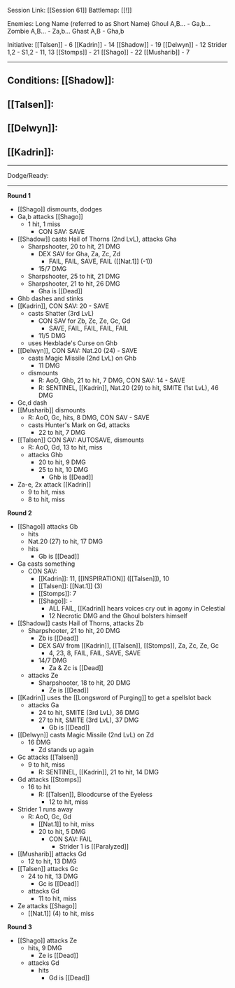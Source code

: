 Session Link:
[[Session 61]]
Battlemap:
[[!]]

Enemies:
Long Name (referred to as Short Name)
Ghoul A,B... - Ga,b...
Zombie A,B... - Za,b...
Ghast A,B - Gha,b

Initiative:
[[Talsen]] - 6
[[Kadrin]] - 14
[[Shadow]] - 19
[[Delwyn]] - 12
Strider 1,2 - S1,2 - 11, 13
[[Stomps]] - 21
[[Shago]] - 22
[[Musharib]] - 7



---
Conditions:
[[Shadow]]:
- 

[[Talsen]]:
- 

[[Delwyn]]:
- 

[[Kadrin]]:
- 
---
Dodge/Ready:


---
**Round 1**
- [[Shago]] dismounts, dodges
- Ga,b attacks [[Shago]]
	- 1 hit, 1 miss
		- CON SAV: SAVE
- [[Shadow]] casts Hail of Thorns (2nd LvL), attacks Gha
	- Sharpshooter, 20 to hit, 21 DMG
		- DEX SAV for Gha, Za, Zc, Zd
			- FAIL, FAIL, SAVE, FAIL ([[Nat.1]] (-1))
		- 15/7 DMG
	- Sharpshooter, 25 to hit, 21 DMG
	- Sharpshooter, 21 to hit, 26 DMG
		- Gha is [[Dead]]
- Ghb dashes and stinks
- [[Kadrin]], CON SAV: 20 - SAVE
	- casts Shatter (3rd LvL)
		- CON SAV for Zb, Zc, Ze, Gc, Gd
			- SAVE, FAIL, FAIL, FAIL, FAIL
		- 11/5 DMG
	- uses Hexblade's Curse on Ghb
- [[Delwyn]], CON SAV: Nat.20 (24) - SAVE
	- casts Magic Missile (2nd LvL) on Ghb
		- 11 DMG
	- dismounts
		- R: AoO, Ghb, 21 to hit, 7 DMG, CON SAV: 14 - SAVE
		- R: SENTINEL, [[Kadrin]], Nat.20 (29) to hit, SMITE (1st LvL), 46 DMG
- Gc,d dash
- [[Musharib]] dismounts
	- R: AoO, Gc, hits, 8 DMG, CON SAV - SAVE
	- casts Hunter's Mark on Gd, attacks
		- 22 to hit, 7 DMG
- [[Talsen]] CON SAV: AUTOSAVE, dismounts
	- R: AoO, Gd, 13 to hit, miss
	- attacks Ghb
		- 20 to hit, 9 DMG
		- 25 to hit, 10 DMG
			- Ghb is [[Dead]]
- Za-e, 2x  attack [[Kadrin]]
	- 9 to hit, miss
	- 8 to hit, miss

**Round 2**
- [[Shago]] attacks Gb
	- hits
	- Nat.20 (27) to hit, 17 DMG
	- hits
		- Gb is [[Dead]]
- Ga casts something
	- CON SAV: 
		- [[Kadrin]]: 11, [[INSPIRATION]] ([[Talsen]]), 10
		- [[Talsen]]: [[Nat.1]] (3)
		- [[Stomps]]: 7
		- [[Shago]]: -
			- ALL FAIL, [[Kadrin]] hears voices cry out in agony in Celestial
			- 12 Necrotic DMG and the Ghoul bolsters himself
- [[Shadow]] casts Hail of Thorns, attacks Zb
	- Sharpshooter, 21 to hit, 20 DMG
		- Zb is [[Dead]]
		- DEX SAV from [[Kadrin]], [[Talsen]], [[Stomps]], Za, Zc, Ze, Gc
			- 4, 23, 8, FAIL, FAIL, SAVE, SAVE
		- 14/7 DMG
			- Za & Zc is [[Dead]]
	- attacks Ze
		- Sharpshooter, 18 to hit, 20 DMG
			- Ze is [[Dead]]
- [[Kadrin]] uses the [[Longsword of Purging]] to get a spellslot back
	- attacks Ga
		- 24 to hit, SMITE (3rd LvL), 36 DMG
		- 27 to hit, SMITE (3rd LvL), 37 DMG
			- Gb is [[Dead]]
- [[Delwyn]] casts Magic Missile (2nd LvL) on Zd
	- 16 DMG
		- Zd stands up again
- Gc attacks [[Talsen]]
	- 9 to hit, miss
		- R: SENTINEL, [[Kadrin]], 21 to hit, 14 DMG
- Gd attacks [[Stomps]]
	- 16 to hit
		- R: [[Talsen]], Bloodcurse of the Eyeless
			- 12 to hit, miss
- Strider 1 runs away
	- R: AoO, Gc, Gd
		- [[Nat.1]] to hit, miss
		- 20 to hit, 5 DMG
			- CON SAV: FAIL
				- Strider 1 is [[Paralyzed]]
- [[Musharib]] attacks Gd
	- 12 to hit, 13 DMG
- [[Talsen]] attacks Gc
	- 24 to hit, 13 DMG
		- Gc is [[Dead]]
	- attacks Gd
		- 11 to hit, miss
- Ze attacks [[Shago]]
	- [[Nat.1]] (4) to hit, miss

**Round 3**
- [[Shago]] attacks Ze
	- hits, 9 DMG
		- Ze is [[Dead]]
	- attacks Gd
		- hits
			- Gd is [[Dead]]
